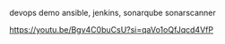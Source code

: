 devops demo ansible, jenkins, sonarqube sonarscanner


https://youtu.be/Bgv4C0buCsU?si=qaVo1oQfJqcd4VfP
